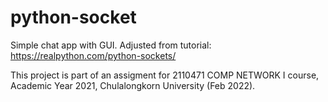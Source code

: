 # python-socket

Simple chat app with GUI. Adjusted from tutorial: https://realpython.com/python-sockets/

This project is part of an assigment for 2110471 COMP NETWORK I course, Academic Year 2021, Chulalongkorn University (Feb 2022).
